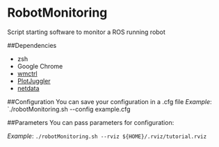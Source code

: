 # RobotMonitoring
Script starting software to monitor a ROS running robot

##Dependencies

* zsh
* Google Chrome
* [wmctrl](https://linux.die.net/man/1/wmctrl)
* [PlotJuggler](https://github.com/facontidavide/PlotJuggler)
* [netdata](https://github.com/firehol/netdata)

##Configuration
You can save your configuration in a .cfg file
*Example*: `./robotMonitoring.sh --config example.cfg

##Parameters
You can pass parameters for configuration:

*Example*: `./robotMonitoring.sh --rviz ${HOME}/.rviz/tutorial.rviz`
